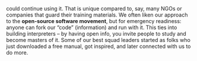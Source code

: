 could continue using it. That is unique compared to, say, many NGOs or companies that guard their training materials. We often liken our approach to the **open-source software movement**, but for emergency readiness: anyone can fork our “code” (information) and run with it. This ties into building interpreters – by having open info, you invite people to study and become masters of it. Some of our best squad leaders started as folks who just downloaded a free manual, got inspired, and later connected with us to do more.